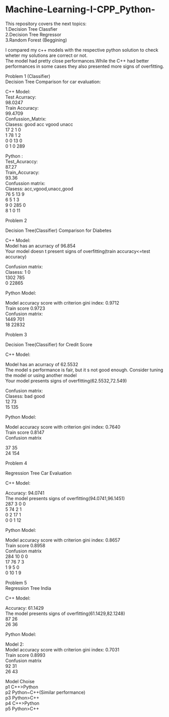 # Machine-Learning-I-CPP_Python-<br />

This repository covers the next topics:<br />
1.Decision Tree Classfier<br />
2.Decision Tree Regressor<br />
3.Random Forest (Beggining)<br />

I compared my c++ models with the respective python solution to check wheter my solutions are correct or not.<br />
The model had pretty close performances.While the C++ had better performances in some cases they also presented more signs of overfitting.<br />

Problem 1 (Classifier)<br />
Decision Tree Comparison for car evaluation:<br />

C++ Model:<br />
Test Acurracy:<br />
98.0247<br />
Train Accuracy:<br />
99.4709<br />
Confussion_Matrix:<br />
Clasess: good acc vgood unacc<br />
17 2 1 0<br />
1 78 1 2<br />
0 0 13 0<br />
0 1 0 289<br />

Python :<br />
Test_Acuraccy:<br />
87.27<br />
Train_Accuracy:<br />
93.36<br />
Confussion matrix:<br />
Clasess: acc,vgood,unacc,good<br />
76   5  13   9<br />
6   5   1   3<br />
9   0 285   0<br />
8   1   0  11<br />

Problem 2<br />

Decision Tree(Classifier) Comparison for Diabetes<br />

C++ Model:<br />
Model has an acurracy of 96.854<br />
Your model doesn t present signs of overfitting(train accuracy<=test accuracy)<br />

Confusion matrix:<br />
Clasess: 1 0<br />
1302 785<br />
0 22865<br />

Python Model:<br />

Model accuracy score with criterion gini index: 0.9712<br />
Train score 0.9723<br />
Confusion matrix:<br />
1449 701<br />
18 22832<br />

Problem 3<br />

Decision Tree(Classifier) for Credit Score<br />

C++ Model:<br />

Model has an acurracy of 62.5532<br />
The model s performance is fair, but it s not good enough. Consider tuning the model or using another model<br />
Your model presents signs of overfitting(62.5532,72.549)<br />

Confusion matrix:<br />
Clasess: bad good<br />
12 73<br />
15 135<br />

Python Model:<br />

Model accuracy score with criterion gini index: 0.7640<br />
Train score 0.8147<br />
Confusion matrix<br />

37  35<br />
24 154<br />

Problem 4<br />

Regression Tree Car Evaluation<br />

C++ Model:<br />

Accuracy: 94.0741<br />
The model presents signs of overfitting(94.0741,96.1451)<br />
287 3 0 0<br />
5 74 2 1<br />
0 2 17 1<br />
0 0 1 12<br />

Python Model:<br />

Model accuracy score with criterion gini index: 0.8657<br />
Train score 0.8958<br />
Confusion matrix<br />
284 10 0 0<br />
17 76 7 3<br />
1 9 5 0<br />
0 10 1 9<br />

Problem 5<br />
Regression Tree India<br />

C++ Model:<br />

Accuracy: 61.1429<br />
The model presents signs of overfitting(61.1429,82.1248)<br />
87 26<br />
26 36<br />

Python Model:<br />

Model 2:<br />
Model accuracy score with criterion gini index: 0.7031<br />
Train score 0.8993<br />
Confusion matrix<br />
92 31<br />
26 43<br />

Model Choise<br />
p1 C++>Python<br />
p2 Python~C++(Similar performance)<br />
p3 Python>C++<br />
p4 C++>Python<br />
p5 Python>C++<br />
